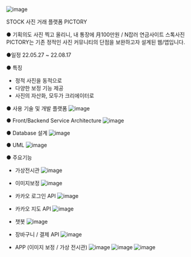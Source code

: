 ![image](https://github.com/frombrisbane02/newWorkspace/assets/106237178/8ae91595-824d-47be-8ad5-33beaa44a4ad)

STOCK 사진 거래 플랫폼 PICTORY

● 기획의도
사진 찍고 올리니, 내 통장에 月100만원 / N잡러 연금사이트 스톡사진
PICTORY는 기존 정적인 사진 커뮤니티의 단점을 보완하고자 설계된 웹/앱입니다.

●일정
22.05.27 ~ 22.08.17

● 특징
- 정적 사진을 동적으로
- 다양한 보정 기능 제공
- 사진의 자산화, 모두가 크리에이터로

● 사용 기술 및 개발 플랫폼
![image](https://github.com/frombrisbane02/newWorkspace/assets/106237178/cfc90476-ad53-4aa5-8191-da6e7c1bc5e9)

● Front/Backend Service Architecture
![image](https://github.com/frombrisbane02/newWorkspace/assets/106237178/b07fb901-b913-4ee9-a63b-ac0a5b00cb8d)

● Database 설계
![image](https://github.com/frombrisbane02/newWorkspace/assets/106237178/e47b88a2-ae25-42cc-abf8-25d2c018f30c)

● UML
![image](https://github.com/frombrisbane02/newWorkspace/assets/106237178/e74a091c-3700-48f8-92a7-21371432971a)

● 주요기능
- 가상전시관
![image](https://github.com/frombrisbane02/newWorkspace/assets/106237178/c13dc889-9f75-459b-a367-47d40502c3fb)

- 이미지보정
![image](https://github.com/frombrisbane02/newWorkspace/assets/106237178/fef14338-1d12-4437-b43d-c8f2b59a1765)

- 카카오 로그인 API
![image](https://github.com/frombrisbane02/newWorkspace/assets/106237178/023c2775-836c-446f-a086-8189d8a27167)

- 카카오 지도 API
![image](https://github.com/frombrisbane02/newWorkspace/assets/106237178/3d080c93-8d61-4eff-b6d2-149ea3c9ea0b)

- 챗봇
![image](https://github.com/frombrisbane02/newWorkspace/assets/106237178/786a56a2-5d83-47e0-80a6-ea8ddba20982)

- 장바구니 / 결제 API
![image](https://github.com/frombrisbane02/newWorkspace/assets/106237178/c58af3c6-d6c7-438c-a4cf-d86c17bce644)


- APP (이미지 보정 / 가상 전시관)
![image](https://github.com/frombrisbane02/newWorkspace/assets/106237178/05271b42-e43e-4db9-9cdf-3d27d310d68a)
![image](https://github.com/frombrisbane02/newWorkspace/assets/106237178/98148455-ca46-4018-9a20-7fe36b073792)
![image](https://github.com/frombrisbane02/newWorkspace/assets/106237178/0bdbc44f-a485-4432-b214-0340d434a1dd)


